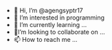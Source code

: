 - 👋 Hi, I’m @agengsyptr17
- 👀 I’m interested in  programming
- 🌱 I’m currently learning ...
- 💞️I’m looking to collaborate on ...
- 📫 How to reach me ...

<!---
agengsyptr17/agengsyptr17 is a ✨ special ✨ repository because its `README.md` (this file) appears on your GitHub profile.
You can click the Preview link to take a look at your changes.
--->
